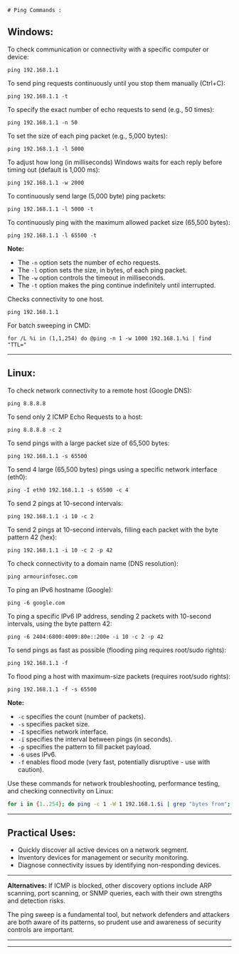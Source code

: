 	# Ping Commands :

## **Windows:**

To check communication or connectivity with a specific computer or device:
```
ping 192.168.1.1
```

To send ping requests continuously until you stop them manually (Ctrl+C):
```
ping 192.168.1.1 -t
```

To specify the exact number of echo requests to send (e.g., 50 times):
```
ping 192.168.1.1 -n 50
```

To set the size of each ping packet (e.g., 5,000 bytes):
```
ping 192.168.1.1 -l 5000
```

To adjust how long (in milliseconds) Windows waits for each reply before timing out (default is 1,000 ms):
```
ping 192.168.1.1 -w 2000
```

To continuously send large (5,000 byte) ping packets:
```
ping 192.168.1.1 -l 5000 -t
```

To continuously ping with the maximum allowed packet size (65,500 bytes):
```
ping 192.168.1.1 -l 65500 -t
```

**Note:**
- The `-n` option sets the number of echo requests.
- The `-l` option sets the size, in bytes, of each ping packet.
- The `-w` option controls the timeout in milliseconds.
- The `-t` option makes the ping continue indefinitely until interrupted.

Checks connectivity to one host.
```
ping 192.168.1.1
```

For batch sweeping in CMD:
```batch
for /L %i in (1,1,254) do @ping -n 1 -w 1000 192.168.1.%i | find "TTL="
```

---
## **Linux:**

To check network connectivity to a remote host (Google DNS):
```
ping 8.8.8.8
```

To send only 2 ICMP Echo Requests to a host:
```
ping 8.8.8.8 -c 2
```

To send pings with a large packet size of 65,500 bytes:
```
ping 192.168.1.1 -s 65500
```

To send 4 large (65,500 bytes) pings using a specific network interface (eth0):
```
ping -I eth0 192.168.1.1 -s 65500 -c 4
```

To send 2 pings at 10-second intervals:
```
ping 192.168.1.1 -i 10 -c 2
```

To send 2 pings at 10-second intervals, filling each packet with the byte pattern 42 (hex):
```
ping 192.168.1.1 -i 10 -c 2 -p 42
```

To check connectivity to a domain name (DNS resolution):
```
ping armourinfosec.com
```

To ping an IPv6 hostname (Google):
```
ping -6 google.com
```

To ping a specific IPv6 IP address, sending 2 packets with 10-second intervals, using the byte pattern 42:
```
ping -6 2404:6800:4009:80e::200e -i 10 -c 2 -p 42
```

To send pings as fast as possible (flooding ping requires root/sudo rights):
```
ping 192.168.1.1 -f
```

To flood ping a host with maximum-size packets (requires root/sudo rights):
```
ping 192.168.1.1 -f -s 65500
```

**Note:**
*   `-c` specifies the count (number of packets).
*   `-s` specifies packet size.
*   `-I` specifies network interface.
*   `-i` specifies the interval between pings (in seconds).
*   `-p` specifies the pattern to fill packet payload.
*   `-6` uses IPv6.
*   `-f` enables flood mode (very fast, potentially disruptive - use with caution).

Use these commands for network troubleshooting, performance testing, and checking connectivity on Linux:
```bash
for i in {1..254}; do ping -c 1 -W 1 192.168.1.$i | grep "bytes from"; done
```

---

## Practical Uses:

*   Quickly discover all active devices on a network segment.
*   Inventory devices for management or security monitoring.
*   Diagnose connectivity issues by identifying non-responding devices.

---

**Alternatives:** If ICMP is blocked, other discovery options include ARP scanning, port scanning, or SNMP queries, each with their own strengths and detection risks.

The ping sweep is a fundamental tool, but network defenders and attackers are both aware of its patterns, so prudent use and awareness of security controls are important.

----
----
	